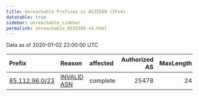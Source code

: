 ```yaml
---
title: Unreachable Prefixes in AS35508 (IPv4)
datatable: true
sidebar: unreachable_sidebar
permalink: unreachable_AS35508-v4.html
---
```


Data as of 2020-01-02 23:00:00 UTC


<div class="datatable-begin"></div>

| Prefix                                                 | Reason                                                                                                | affected   |   Authorized AS |   MaxLength | Anchor                                         |   unreachable /24s |
|:-------------------------------------------------------|:------------------------------------------------------------------------------------------------------|:-----------|----------------:|------------:|:-----------------------------------------------|-------------------:|
| [85.112.96.0/23](https://stat.ripe.net/85.112.96.0/23) | [INVALID ASN](https://rpki-validator.ripe.net/announcement-preview?asn=AS35508&prefix=85.112.96.0/23) | complete   |           25478 |          24 | [RIPE](unreachable_RIPE_NCC_RPKI_Root-v4.html) |                  2 |

<div class="datatable-end"></div>